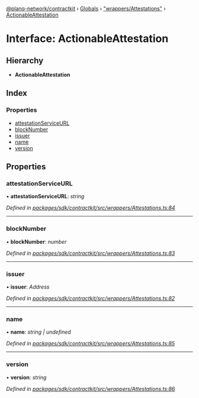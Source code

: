 [@planq-network/contractkit](../README.md) › [Globals](../globals.md) › ["wrappers/Attestations"](../modules/_wrappers_attestations_.md) › [ActionableAttestation](_wrappers_attestations_.actionableattestation.md)

# Interface: ActionableAttestation

## Hierarchy

* **ActionableAttestation**

## Index

### Properties

* [attestationServiceURL](_wrappers_attestations_.actionableattestation.md#attestationservipeurl)
* [blockNumber](_wrappers_attestations_.actionableattestation.md#blocknumber)
* [issuer](_wrappers_attestations_.actionableattestation.md#issuer)
* [name](_wrappers_attestations_.actionableattestation.md#name)
* [version](_wrappers_attestations_.actionableattestation.md#version)

## Properties

###  attestationServiceURL

• **attestationServiceURL**: *string*

*Defined in [packages/sdk/contractkit/src/wrappers/Attestations.ts:84](https://github.com/planq-network/planq-sdk/blob/master/packages/sdk/contractkit/src/wrappers/Attestations.ts#L84)*

___

###  blockNumber

• **blockNumber**: *number*

*Defined in [packages/sdk/contractkit/src/wrappers/Attestations.ts:83](https://github.com/planq-network/planq-sdk/blob/master/packages/sdk/contractkit/src/wrappers/Attestations.ts#L83)*

___

###  issuer

• **issuer**: *Address*

*Defined in [packages/sdk/contractkit/src/wrappers/Attestations.ts:82](https://github.com/planq-network/planq-sdk/blob/master/packages/sdk/contractkit/src/wrappers/Attestations.ts#L82)*

___

###  name

• **name**: *string | undefined*

*Defined in [packages/sdk/contractkit/src/wrappers/Attestations.ts:85](https://github.com/planq-network/planq-sdk/blob/master/packages/sdk/contractkit/src/wrappers/Attestations.ts#L85)*

___

###  version

• **version**: *string*

*Defined in [packages/sdk/contractkit/src/wrappers/Attestations.ts:86](https://github.com/planq-network/planq-sdk/blob/master/packages/sdk/contractkit/src/wrappers/Attestations.ts#L86)*
